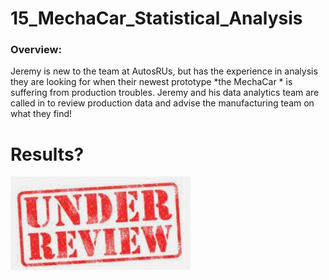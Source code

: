 # 15_MechaCar_Statistical_Analysis

### Overview:
Jeremy is new to the team at AutosRUs, but has the experience in analysis they are looking for when their newest prototype *the MechaCar * is suffering from production troubles.  Jeremy and his data analytics team are called in to review production data and advise the manufacturing team on what they find!

# Results?
![review](images/review.JPG)
